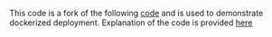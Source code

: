 This code is a fork of the following [code](https://github.com/jay3dec/PythonFlaskMySQLApp---Part-1) and is used to demonstrate dockerized deployment.
Explanation of the code is provided [here](http://code.tutsplus.com/tutorials/creating-a-web-app-from-scratch-using-python-flask-and-mysql--cms-22972)
